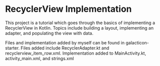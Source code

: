 # RecyclerView Implementation

This project is a tutorial which goes through the basics of implementing a RecyclerView in Kotlin. Topics include building a layout, implementing an adapter, and populating the view with data. 

Files and implementation added by myself can be found in galacticon-starter. Files added include RecyclerAdapter.kt and recyclerview_item_row.xml. Implementation added to MainActivity.kt, activity_main.xml, and strings.xml
